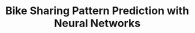 ---
title: Bike Sharing Pattern Prediction with Neural Networks
github: https://github.com/Agewerc/bike-sharing-neural-network
image: /assets/images/neural_network.png
description: A Neural Network developed from scratch to predict bike sharing patterns. 
layout: post
---